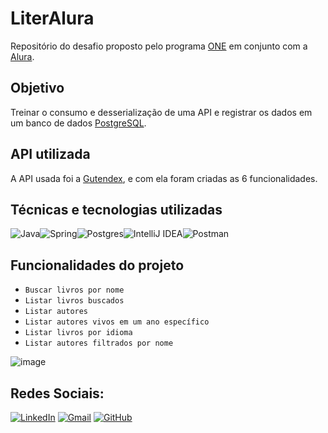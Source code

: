# LiterAlura

Repositório do desafio proposto pelo programa [ONE](https://www.oracle.com/br/education/oracle-next-education/) em conjunto com a [Alura](https://www.alura.com.br/).

## Objetivo

Treinar o consumo e desserialização de uma API e registrar os dados em um banco de dados [PostgreSQL](https://www.postgresql.org/).

## API utilizada
A API usada foi a [Gutendex](https://gutendex.com/), e com ela foram criadas as 6 funcionalidades.

## Técnicas e tecnologias utilizadas
![Java](https://img.shields.io/badge/java-%23ED8B00.svg?style=for-the-badge&logo=openjdk&logoColor=white)![Spring](https://img.shields.io/badge/spring-%236DB33F.svg?style=for-the-badge&logo=spring&logoColor=white)![Postgres](https://img.shields.io/badge/postgres-%23316192.svg?style=for-the-badge&logo=postgresql&logoColor=white)![IntelliJ IDEA](https://img.shields.io/badge/IntelliJIDEA-000000.svg?style=for-the-badge&logo=intellij-idea&logoColor=white)![Postman](https://img.shields.io/badge/Postman-FF6C37?style=for-the-badge&logo=postman&logoColor=white)


## Funcionalidades do projeto
- ``Buscar livros por nome``
- ``Listar livros buscados``
- ``Listar autores``
- ``Listar autores vivos em um ano específico``
- ``Listar livros por idioma``
- ``Listar autores filtrados por nome``


![image](https://github.com/user-attachments/assets/5b43b33d-ca97-4d55-a4aa-decc866af7c6)



## Redes Sociais:

[![LinkedIn](https://img.shields.io/badge/LinkedIn-0077B5?style=for-the-badge&logo=linkedin&logoColor=white)](https://www.linkedin.com/in/leandro-gois/) [![Gmail](https://img.shields.io/badge/Gmail-333333?style=for-the-badge&logo=gmail&logoColor=red)](mailto:leandroag2007@gmail.com) [![GitHub](https://img.shields.io/badge/GitHub-100000?style=for-the-badge&logo=github&logoColor=white)](https://github.com/leandro-gois/)

